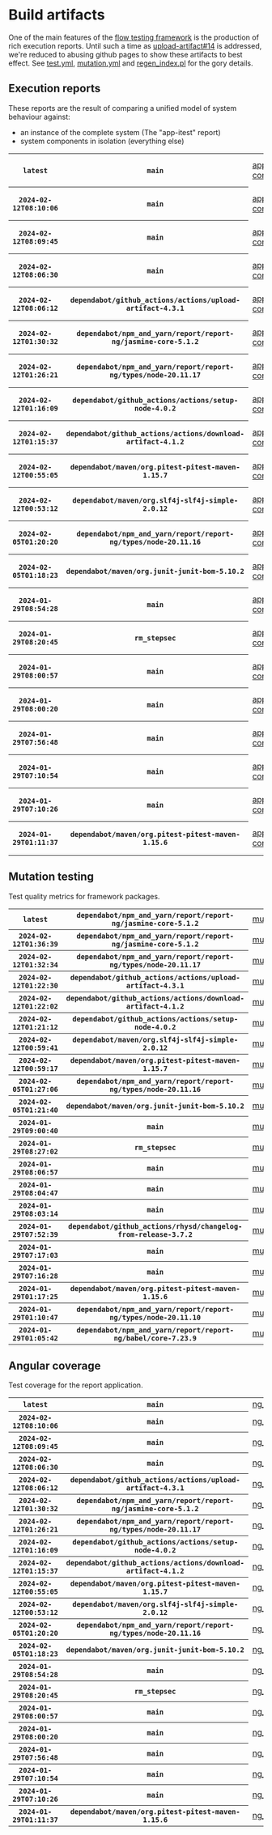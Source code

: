 # Build artifacts

One of the main features of the [flow testing framework](https://github.com/Mastercard/flow) is the production of rich execution reports.
Until such a time as [upload-artifact#14](https://github.com/actions/upload-artifact/issues/14) is addressed, we're reduced to abusing github pages to show these artifacts to best effect.
See [test.yml](https://github.com/Mastercard/flow/blob/main/.github/workflows/test.yml), [mutation.yml](https://github.com/Mastercard/flow/blob/main/.github/workflows/mutation.yml) and [regen_index.pl](https://github.com/Mastercard/flow/blob/pages/regen_index.pl) for the gory details.

## Execution reports

These reports are the result of comparing a unified model of system behaviour against:
 * an instance of the complete system (The "app-itest" report)
 * system components in isolation (everything else)

<!-- start:execution -->
<table>
	<tbody>
		<tr> <th><code>latest</code></th>
			 <th><code>main</code></th>
			<td><a href="execution/latest/app-core/target/mctf/latest/index.html">app-core</a></td>
			<td><a href="execution/latest/app-histogram/target/mctf/latest/index.html">app-histogram</a></td>
			<td><a href="execution/latest/app-itest/target/mctf/latest/index.html">app-itest</a></td>
			<td><a href="execution/latest/app-queue/target/mctf/latest/index.html">app-queue</a></td>
			<td><a href="execution/latest/app-store/target/mctf/latest/index.html">app-store</a></td>
			<td><a href="execution/latest/app-ui/target/mctf/latest/index.html">app-ui</a></td>
			<td><a href="execution/latest/app-web-ui/target/mctf/latest/index.html">app-web-ui</a></td>
		</tr>
		<tr> <th><code>2024-02-12T08:10:06</code></th>
			 <th><code>main</code></th>
			<td><a href="execution/1707725406/app-core/target/mctf/latest/index.html">app-core</a></td>
			<td><a href="execution/1707725406/app-histogram/target/mctf/latest/index.html">app-histogram</a></td>
			<td><a href="execution/1707725406/app-itest/target/mctf/latest/index.html">app-itest</a></td>
			<td><a href="execution/1707725406/app-queue/target/mctf/latest/index.html">app-queue</a></td>
			<td><a href="execution/1707725406/app-store/target/mctf/latest/index.html">app-store</a></td>
			<td><a href="execution/1707725406/app-ui/target/mctf/latest/index.html">app-ui</a></td>
			<td><a href="execution/1707725406/app-web-ui/target/mctf/latest/index.html">app-web-ui</a></td>
		</tr>
		<tr> <th><code>2024-02-12T08:09:45</code></th>
			 <th><code>main</code></th>
			<td><a href="execution/1707725385/app-core/target/mctf/latest/index.html">app-core</a></td>
			<td><a href="execution/1707725385/app-histogram/target/mctf/latest/index.html">app-histogram</a></td>
			<td><a href="execution/1707725385/app-itest/target/mctf/latest/index.html">app-itest</a></td>
			<td><a href="execution/1707725385/app-queue/target/mctf/latest/index.html">app-queue</a></td>
			<td><a href="execution/1707725385/app-store/target/mctf/latest/index.html">app-store</a></td>
			<td><a href="execution/1707725385/app-ui/target/mctf/latest/index.html">app-ui</a></td>
			<td><a href="execution/1707725385/app-web-ui/target/mctf/latest/index.html">app-web-ui</a></td>
		</tr>
		<tr> <th><code>2024-02-12T08:06:30</code></th>
			 <th><code>main</code></th>
			<td><a href="execution/1707725190/app-core/target/mctf/latest/index.html">app-core</a></td>
			<td><a href="execution/1707725190/app-histogram/target/mctf/latest/index.html">app-histogram</a></td>
			<td><a href="execution/1707725190/app-itest/target/mctf/latest/index.html">app-itest</a></td>
			<td><a href="execution/1707725190/app-queue/target/mctf/latest/index.html">app-queue</a></td>
			<td><a href="execution/1707725190/app-store/target/mctf/latest/index.html">app-store</a></td>
			<td><a href="execution/1707725190/app-ui/target/mctf/latest/index.html">app-ui</a></td>
			<td><a href="execution/1707725190/app-web-ui/target/mctf/latest/index.html">app-web-ui</a></td>
		</tr>
		<tr> <th><code>2024-02-12T08:06:12</code></th>
			 <th><code>dependabot/github_actions/actions/upload-artifact-4.3.1</code></th>
			<td><a href="execution/1707725172/app-core/target/mctf/latest/index.html">app-core</a></td>
			<td><a href="execution/1707725172/app-histogram/target/mctf/latest/index.html">app-histogram</a></td>
			<td><a href="execution/1707725172/app-itest/target/mctf/latest/index.html">app-itest</a></td>
			<td><a href="execution/1707725172/app-queue/target/mctf/latest/index.html">app-queue</a></td>
			<td><a href="execution/1707725172/app-store/target/mctf/latest/index.html">app-store</a></td>
			<td><a href="execution/1707725172/app-ui/target/mctf/latest/index.html">app-ui</a></td>
			<td><a href="execution/1707725172/app-web-ui/target/mctf/latest/index.html">app-web-ui</a></td>
		</tr>
		<tr> <th><code>2024-02-12T01:30:32</code></th>
			 <th><code>dependabot/npm_and_yarn/report/report-ng/jasmine-core-5.1.2</code></th>
			<td><a href="execution/1707701432/app-core/target/mctf/latest/index.html">app-core</a></td>
			<td><a href="execution/1707701432/app-histogram/target/mctf/latest/index.html">app-histogram</a></td>
			<td><a href="execution/1707701432/app-itest/target/mctf/latest/index.html">app-itest</a></td>
			<td><a href="execution/1707701432/app-queue/target/mctf/latest/index.html">app-queue</a></td>
			<td><a href="execution/1707701432/app-store/target/mctf/latest/index.html">app-store</a></td>
			<td><a href="execution/1707701432/app-ui/target/mctf/latest/index.html">app-ui</a></td>
			<td><a href="execution/1707701432/app-web-ui/target/mctf/latest/index.html">app-web-ui</a></td>
		</tr>
		<tr> <th><code>2024-02-12T01:26:21</code></th>
			 <th><code>dependabot/npm_and_yarn/report/report-ng/types/node-20.11.17</code></th>
			<td><a href="execution/1707701181/app-core/target/mctf/latest/index.html">app-core</a></td>
			<td><a href="execution/1707701181/app-histogram/target/mctf/latest/index.html">app-histogram</a></td>
			<td><a href="execution/1707701181/app-itest/target/mctf/latest/index.html">app-itest</a></td>
			<td><a href="execution/1707701181/app-queue/target/mctf/latest/index.html">app-queue</a></td>
			<td><a href="execution/1707701181/app-store/target/mctf/latest/index.html">app-store</a></td>
			<td><a href="execution/1707701181/app-ui/target/mctf/latest/index.html">app-ui</a></td>
			<td><a href="execution/1707701181/app-web-ui/target/mctf/latest/index.html">app-web-ui</a></td>
		</tr>
		<tr> <th><code>2024-02-12T01:16:09</code></th>
			 <th><code>dependabot/github_actions/actions/setup-node-4.0.2</code></th>
			<td><a href="execution/1707700569/app-core/target/mctf/latest/index.html">app-core</a></td>
			<td><a href="execution/1707700569/app-histogram/target/mctf/latest/index.html">app-histogram</a></td>
			<td><a href="execution/1707700569/app-itest/target/mctf/latest/index.html">app-itest</a></td>
			<td><a href="execution/1707700569/app-queue/target/mctf/latest/index.html">app-queue</a></td>
			<td><a href="execution/1707700569/app-store/target/mctf/latest/index.html">app-store</a></td>
			<td><a href="execution/1707700569/app-ui/target/mctf/latest/index.html">app-ui</a></td>
			<td><a href="execution/1707700569/app-web-ui/target/mctf/latest/index.html">app-web-ui</a></td>
		</tr>
		<tr> <th><code>2024-02-12T01:15:37</code></th>
			 <th><code>dependabot/github_actions/actions/download-artifact-4.1.2</code></th>
			<td><a href="execution/1707700537/app-core/target/mctf/latest/index.html">app-core</a></td>
			<td><a href="execution/1707700537/app-histogram/target/mctf/latest/index.html">app-histogram</a></td>
			<td><a href="execution/1707700537/app-itest/target/mctf/latest/index.html">app-itest</a></td>
			<td><a href="execution/1707700537/app-queue/target/mctf/latest/index.html">app-queue</a></td>
			<td><a href="execution/1707700537/app-store/target/mctf/latest/index.html">app-store</a></td>
			<td><a href="execution/1707700537/app-ui/target/mctf/latest/index.html">app-ui</a></td>
			<td><a href="execution/1707700537/app-web-ui/target/mctf/latest/index.html">app-web-ui</a></td>
		</tr>
		<tr> <th><code>2024-02-12T00:55:05</code></th>
			 <th><code>dependabot/maven/org.pitest-pitest-maven-1.15.7</code></th>
			<td><a href="execution/1707699305/app-core/target/mctf/latest/index.html">app-core</a></td>
			<td><a href="execution/1707699305/app-histogram/target/mctf/latest/index.html">app-histogram</a></td>
			<td><a href="execution/1707699305/app-itest/target/mctf/latest/index.html">app-itest</a></td>
			<td><a href="execution/1707699305/app-queue/target/mctf/latest/index.html">app-queue</a></td>
			<td><a href="execution/1707699305/app-store/target/mctf/latest/index.html">app-store</a></td>
			<td><a href="execution/1707699305/app-ui/target/mctf/latest/index.html">app-ui</a></td>
			<td><a href="execution/1707699305/app-web-ui/target/mctf/latest/index.html">app-web-ui</a></td>
		</tr>
		<tr> <th><code>2024-02-12T00:53:12</code></th>
			 <th><code>dependabot/maven/org.slf4j-slf4j-simple-2.0.12</code></th>
			<td><a href="execution/1707699192/app-core/target/mctf/latest/index.html">app-core</a></td>
			<td><a href="execution/1707699192/app-histogram/target/mctf/latest/index.html">app-histogram</a></td>
			<td><a href="execution/1707699192/app-itest/target/mctf/latest/index.html">app-itest</a></td>
			<td><a href="execution/1707699192/app-queue/target/mctf/latest/index.html">app-queue</a></td>
			<td><a href="execution/1707699192/app-store/target/mctf/latest/index.html">app-store</a></td>
			<td><a href="execution/1707699192/app-ui/target/mctf/latest/index.html">app-ui</a></td>
			<td><a href="execution/1707699192/app-web-ui/target/mctf/latest/index.html">app-web-ui</a></td>
		</tr>
		<tr> <th><code>2024-02-05T01:20:20</code></th>
			 <th><code>dependabot/npm_and_yarn/report/report-ng/types/node-20.11.16</code></th>
			<td><a href="execution/1707096020/app-core/target/mctf/latest/index.html">app-core</a></td>
			<td><a href="execution/1707096020/app-histogram/target/mctf/latest/index.html">app-histogram</a></td>
			<td><a href="execution/1707096020/app-itest/target/mctf/latest/index.html">app-itest</a></td>
			<td><a href="execution/1707096020/app-queue/target/mctf/latest/index.html">app-queue</a></td>
			<td><a href="execution/1707096020/app-store/target/mctf/latest/index.html">app-store</a></td>
			<td><a href="execution/1707096020/app-ui/target/mctf/latest/index.html">app-ui</a></td>
			<td><a href="execution/1707096020/app-web-ui/target/mctf/latest/index.html">app-web-ui</a></td>
		</tr>
		<tr> <th><code>2024-02-05T01:18:23</code></th>
			 <th><code>dependabot/maven/org.junit-junit-bom-5.10.2</code></th>
			<td><a href="execution/1707095903/app-core/target/mctf/latest/index.html">app-core</a></td>
			<td><a href="execution/1707095903/app-histogram/target/mctf/latest/index.html">app-histogram</a></td>
			<td><a href="execution/1707095903/app-itest/target/mctf/latest/index.html">app-itest</a></td>
			<td><a href="execution/1707095903/app-queue/target/mctf/latest/index.html">app-queue</a></td>
			<td><a href="execution/1707095903/app-store/target/mctf/latest/index.html">app-store</a></td>
			<td><a href="execution/1707095903/app-ui/target/mctf/latest/index.html">app-ui</a></td>
			<td><a href="execution/1707095903/app-web-ui/target/mctf/latest/index.html">app-web-ui</a></td>
		</tr>
		<tr> <th><code>2024-01-29T08:54:28</code></th>
			 <th><code>main</code></th>
			<td><a href="execution/1706518468/app-core/target/mctf/latest/index.html">app-core</a></td>
			<td><a href="execution/1706518468/app-histogram/target/mctf/latest/index.html">app-histogram</a></td>
			<td><a href="execution/1706518468/app-itest/target/mctf/latest/index.html">app-itest</a></td>
			<td><a href="execution/1706518468/app-queue/target/mctf/latest/index.html">app-queue</a></td>
			<td><a href="execution/1706518468/app-store/target/mctf/latest/index.html">app-store</a></td>
			<td><a href="execution/1706518468/app-ui/target/mctf/latest/index.html">app-ui</a></td>
			<td><a href="execution/1706518468/app-web-ui/target/mctf/latest/index.html">app-web-ui</a></td>
		</tr>
		<tr> <th><code>2024-01-29T08:20:45</code></th>
			 <th><code>rm_stepsec</code></th>
			<td><a href="execution/1706516445/app-core/target/mctf/latest/index.html">app-core</a></td>
			<td><a href="execution/1706516445/app-histogram/target/mctf/latest/index.html">app-histogram</a></td>
			<td><a href="execution/1706516445/app-itest/target/mctf/latest/index.html">app-itest</a></td>
			<td><a href="execution/1706516445/app-queue/target/mctf/latest/index.html">app-queue</a></td>
			<td><a href="execution/1706516445/app-store/target/mctf/latest/index.html">app-store</a></td>
			<td><a href="execution/1706516445/app-ui/target/mctf/latest/index.html">app-ui</a></td>
			<td><a href="execution/1706516445/app-web-ui/target/mctf/latest/index.html">app-web-ui</a></td>
		</tr>
		<tr> <th><code>2024-01-29T08:00:57</code></th>
			 <th><code>main</code></th>
			<td><a href="execution/1706515257/app-core/target/mctf/latest/index.html">app-core</a></td>
			<td><a href="execution/1706515257/app-histogram/target/mctf/latest/index.html">app-histogram</a></td>
			<td><a href="execution/1706515257/app-itest/target/mctf/latest/index.html">app-itest</a></td>
			<td><a href="execution/1706515257/app-queue/target/mctf/latest/index.html">app-queue</a></td>
			<td><a href="execution/1706515257/app-store/target/mctf/latest/index.html">app-store</a></td>
			<td><a href="execution/1706515257/app-ui/target/mctf/latest/index.html">app-ui</a></td>
			<td><a href="execution/1706515257/app-web-ui/target/mctf/latest/index.html">app-web-ui</a></td>
		</tr>
		<tr> <th><code>2024-01-29T08:00:20</code></th>
			 <th><code>main</code></th>
			<td><a href="execution/1706515220/app-core/target/mctf/latest/index.html">app-core</a></td>
			<td><a href="execution/1706515220/app-histogram/target/mctf/latest/index.html">app-histogram</a></td>
			<td><a href="execution/1706515220/app-itest/target/mctf/latest/index.html">app-itest</a></td>
			<td><a href="execution/1706515220/app-queue/target/mctf/latest/index.html">app-queue</a></td>
			<td><a href="execution/1706515220/app-store/target/mctf/latest/index.html">app-store</a></td>
			<td><a href="execution/1706515220/app-ui/target/mctf/latest/index.html">app-ui</a></td>
			<td><a href="execution/1706515220/app-web-ui/target/mctf/latest/index.html">app-web-ui</a></td>
		</tr>
		<tr> <th><code>2024-01-29T07:56:48</code></th>
			 <th><code>main</code></th>
			<td><a href="execution/1706515008/app-core/target/mctf/latest/index.html">app-core</a></td>
			<td><a href="execution/1706515008/app-histogram/target/mctf/latest/index.html">app-histogram</a></td>
			<td><a href="execution/1706515008/app-itest/target/mctf/latest/index.html">app-itest</a></td>
			<td><a href="execution/1706515008/app-queue/target/mctf/latest/index.html">app-queue</a></td>
			<td><a href="execution/1706515008/app-store/target/mctf/latest/index.html">app-store</a></td>
			<td><a href="execution/1706515008/app-ui/target/mctf/latest/index.html">app-ui</a></td>
			<td><a href="execution/1706515008/app-web-ui/target/mctf/latest/index.html">app-web-ui</a></td>
		</tr>
		<tr> <th><code>2024-01-29T07:10:54</code></th>
			 <th><code>main</code></th>
			<td><a href="execution/1706512254/app-core/target/mctf/latest/index.html">app-core</a></td>
			<td><a href="execution/1706512254/app-histogram/target/mctf/latest/index.html">app-histogram</a></td>
			<td><a href="execution/1706512254/app-itest/target/mctf/latest/index.html">app-itest</a></td>
			<td><a href="execution/1706512254/app-queue/target/mctf/latest/index.html">app-queue</a></td>
			<td><a href="execution/1706512254/app-store/target/mctf/latest/index.html">app-store</a></td>
			<td><a href="execution/1706512254/app-ui/target/mctf/latest/index.html">app-ui</a></td>
			<td><a href="execution/1706512254/app-web-ui/target/mctf/latest/index.html">app-web-ui</a></td>
		</tr>
		<tr> <th><code>2024-01-29T07:10:26</code></th>
			 <th><code>main</code></th>
			<td><a href="execution/1706512226/app-core/target/mctf/latest/index.html">app-core</a></td>
			<td><a href="execution/1706512226/app-histogram/target/mctf/latest/index.html">app-histogram</a></td>
			<td><a href="execution/1706512226/app-itest/target/mctf/latest/index.html">app-itest</a></td>
			<td><a href="execution/1706512226/app-queue/target/mctf/latest/index.html">app-queue</a></td>
			<td><a href="execution/1706512226/app-store/target/mctf/latest/index.html">app-store</a></td>
			<td><a href="execution/1706512226/app-ui/target/mctf/latest/index.html">app-ui</a></td>
			<td><a href="execution/1706512226/app-web-ui/target/mctf/latest/index.html">app-web-ui</a></td>
		</tr>
		<tr> <th><code>2024-01-29T01:11:37</code></th>
			 <th><code>dependabot/maven/org.pitest-pitest-maven-1.15.6</code></th>
			<td><a href="execution/1706490697/app-core/target/mctf/latest/index.html">app-core</a></td>
			<td><a href="execution/1706490697/app-histogram/target/mctf/latest/index.html">app-histogram</a></td>
			<td><a href="execution/1706490697/app-itest/target/mctf/latest/index.html">app-itest</a></td>
			<td><a href="execution/1706490697/app-queue/target/mctf/latest/index.html">app-queue</a></td>
			<td><a href="execution/1706490697/app-store/target/mctf/latest/index.html">app-store</a></td>
			<td><a href="execution/1706490697/app-ui/target/mctf/latest/index.html">app-ui</a></td>
			<td><a href="execution/1706490697/app-web-ui/target/mctf/latest/index.html">app-web-ui</a></td>
		</tr>
	</tbody>
</table>
<!-- end:execution -->

## Mutation testing

Test quality metrics for framework packages.

<!-- start:mutation -->
<table>
	<tbody>
		<tr> <th><code>latest</code></th>
			 <th><code>dependabot/npm_and_yarn/report/report-ng/jasmine-core-5.1.2</code></th>
			<td><a href="mutation/latest/mutation_report/index.html">mutation</a></td>
		</tr>
		<tr> <th><code>2024-02-12T01:36:39</code></th>
			 <th><code>dependabot/npm_and_yarn/report/report-ng/jasmine-core-5.1.2</code></th>
			<td><a href="mutation/1707701799/mutation_report/index.html">mutation</a></td>
		</tr>
		<tr> <th><code>2024-02-12T01:32:34</code></th>
			 <th><code>dependabot/npm_and_yarn/report/report-ng/types/node-20.11.17</code></th>
			<td><a href="mutation/1707701554/mutation_report/index.html">mutation</a></td>
		</tr>
		<tr> <th><code>2024-02-12T01:22:30</code></th>
			 <th><code>dependabot/github_actions/actions/upload-artifact-4.3.1</code></th>
			<td><a href="mutation/1707700950/mutation_report/index.html">mutation</a></td>
		</tr>
		<tr> <th><code>2024-02-12T01:22:02</code></th>
			 <th><code>dependabot/github_actions/actions/download-artifact-4.1.2</code></th>
			<td><a href="mutation/1707700922/mutation_report/index.html">mutation</a></td>
		</tr>
		<tr> <th><code>2024-02-12T01:21:12</code></th>
			 <th><code>dependabot/github_actions/actions/setup-node-4.0.2</code></th>
			<td><a href="mutation/1707700872/mutation_report/index.html">mutation</a></td>
		</tr>
		<tr> <th><code>2024-02-12T00:59:41</code></th>
			 <th><code>dependabot/maven/org.slf4j-slf4j-simple-2.0.12</code></th>
			<td><a href="mutation/1707699581/mutation_report/index.html">mutation</a></td>
		</tr>
		<tr> <th><code>2024-02-12T00:59:17</code></th>
			 <th><code>dependabot/maven/org.pitest-pitest-maven-1.15.7</code></th>
			<td><a href="mutation/1707699557/mutation_report/index.html">mutation</a></td>
		</tr>
		<tr> <th><code>2024-02-05T01:27:06</code></th>
			 <th><code>dependabot/npm_and_yarn/report/report-ng/types/node-20.11.16</code></th>
			<td><a href="mutation/1707096426/mutation_report/index.html">mutation</a></td>
		</tr>
		<tr> <th><code>2024-02-05T01:21:40</code></th>
			 <th><code>dependabot/maven/org.junit-junit-bom-5.10.2</code></th>
			<td><a href="mutation/1707096100/mutation_report/index.html">mutation</a></td>
		</tr>
		<tr> <th><code>2024-01-29T09:00:40</code></th>
			 <th><code>main</code></th>
			<td><a href="mutation/1706518840/mutation_report/index.html">mutation</a></td>
		</tr>
		<tr> <th><code>2024-01-29T08:27:02</code></th>
			 <th><code>rm_stepsec</code></th>
			<td><a href="mutation/1706516822/mutation_report/index.html">mutation</a></td>
		</tr>
		<tr> <th><code>2024-01-29T08:06:57</code></th>
			 <th><code>main</code></th>
			<td><a href="mutation/1706515617/mutation_report/index.html">mutation</a></td>
		</tr>
		<tr> <th><code>2024-01-29T08:04:47</code></th>
			 <th><code>main</code></th>
			<td><a href="mutation/1706515487/mutation_report/index.html">mutation</a></td>
		</tr>
		<tr> <th><code>2024-01-29T08:03:14</code></th>
			 <th><code>main</code></th>
			<td><a href="mutation/1706515394/mutation_report/index.html">mutation</a></td>
		</tr>
		<tr> <th><code>2024-01-29T07:52:39</code></th>
			 <th><code>dependabot/github_actions/rhysd/changelog-from-release-3.7.2</code></th>
			<td><a href="mutation/1706514759/mutation_report/index.html">mutation</a></td>
		</tr>
		<tr> <th><code>2024-01-29T07:17:03</code></th>
			 <th><code>main</code></th>
			<td><a href="mutation/1706512623/mutation_report/index.html">mutation</a></td>
		</tr>
		<tr> <th><code>2024-01-29T07:16:28</code></th>
			 <th><code>main</code></th>
			<td><a href="mutation/1706512588/mutation_report/index.html">mutation</a></td>
		</tr>
		<tr> <th><code>2024-01-29T01:17:25</code></th>
			 <th><code>dependabot/maven/org.pitest-pitest-maven-1.15.6</code></th>
			<td><a href="mutation/1706491045/mutation_report/index.html">mutation</a></td>
		</tr>
		<tr> <th><code>2024-01-29T01:10:47</code></th>
			 <th><code>dependabot/npm_and_yarn/report/report-ng/types/node-20.11.10</code></th>
			<td><a href="mutation/1706490647/mutation_report/index.html">mutation</a></td>
		</tr>
		<tr> <th><code>2024-01-29T01:05:42</code></th>
			 <th><code>dependabot/npm_and_yarn/report/report-ng/babel/core-7.23.9</code></th>
			<td><a href="mutation/1706490342/mutation_report/index.html">mutation</a></td>
		</tr>
	</tbody>
</table>
<!-- end:mutation -->

## Angular coverage

Test coverage for the report application.

<!-- start:ng_coverage -->
<table>
	<tbody>
		<tr> <th><code>latest</code></th>
			 <th><code>main</code></th>
			<td><a href="ng_coverage/latest/report/index.html">ng_coverage</a></td>
		</tr>
		<tr> <th><code>2024-02-12T08:10:06</code></th>
			 <th><code>main</code></th>
			<td><a href="ng_coverage/1707725406/report/index.html">ng_coverage</a></td>
		</tr>
		<tr> <th><code>2024-02-12T08:09:45</code></th>
			 <th><code>main</code></th>
			<td><a href="ng_coverage/1707725385/report/index.html">ng_coverage</a></td>
		</tr>
		<tr> <th><code>2024-02-12T08:06:30</code></th>
			 <th><code>main</code></th>
			<td><a href="ng_coverage/1707725190/report/index.html">ng_coverage</a></td>
		</tr>
		<tr> <th><code>2024-02-12T08:06:12</code></th>
			 <th><code>dependabot/github_actions/actions/upload-artifact-4.3.1</code></th>
			<td><a href="ng_coverage/1707725172/report/index.html">ng_coverage</a></td>
		</tr>
		<tr> <th><code>2024-02-12T01:30:32</code></th>
			 <th><code>dependabot/npm_and_yarn/report/report-ng/jasmine-core-5.1.2</code></th>
			<td><a href="ng_coverage/1707701432/report/index.html">ng_coverage</a></td>
		</tr>
		<tr> <th><code>2024-02-12T01:26:21</code></th>
			 <th><code>dependabot/npm_and_yarn/report/report-ng/types/node-20.11.17</code></th>
			<td><a href="ng_coverage/1707701181/report/index.html">ng_coverage</a></td>
		</tr>
		<tr> <th><code>2024-02-12T01:16:09</code></th>
			 <th><code>dependabot/github_actions/actions/setup-node-4.0.2</code></th>
			<td><a href="ng_coverage/1707700569/report/index.html">ng_coverage</a></td>
		</tr>
		<tr> <th><code>2024-02-12T01:15:37</code></th>
			 <th><code>dependabot/github_actions/actions/download-artifact-4.1.2</code></th>
			<td><a href="ng_coverage/1707700537/report/index.html">ng_coverage</a></td>
		</tr>
		<tr> <th><code>2024-02-12T00:55:05</code></th>
			 <th><code>dependabot/maven/org.pitest-pitest-maven-1.15.7</code></th>
			<td><a href="ng_coverage/1707699305/report/index.html">ng_coverage</a></td>
		</tr>
		<tr> <th><code>2024-02-12T00:53:12</code></th>
			 <th><code>dependabot/maven/org.slf4j-slf4j-simple-2.0.12</code></th>
			<td><a href="ng_coverage/1707699192/report/index.html">ng_coverage</a></td>
		</tr>
		<tr> <th><code>2024-02-05T01:20:20</code></th>
			 <th><code>dependabot/npm_and_yarn/report/report-ng/types/node-20.11.16</code></th>
			<td><a href="ng_coverage/1707096020/report/index.html">ng_coverage</a></td>
		</tr>
		<tr> <th><code>2024-02-05T01:18:23</code></th>
			 <th><code>dependabot/maven/org.junit-junit-bom-5.10.2</code></th>
			<td><a href="ng_coverage/1707095903/report/index.html">ng_coverage</a></td>
		</tr>
		<tr> <th><code>2024-01-29T08:54:28</code></th>
			 <th><code>main</code></th>
			<td><a href="ng_coverage/1706518468/report/index.html">ng_coverage</a></td>
		</tr>
		<tr> <th><code>2024-01-29T08:20:45</code></th>
			 <th><code>rm_stepsec</code></th>
			<td><a href="ng_coverage/1706516445/report/index.html">ng_coverage</a></td>
		</tr>
		<tr> <th><code>2024-01-29T08:00:57</code></th>
			 <th><code>main</code></th>
			<td><a href="ng_coverage/1706515257/report/index.html">ng_coverage</a></td>
		</tr>
		<tr> <th><code>2024-01-29T08:00:20</code></th>
			 <th><code>main</code></th>
			<td><a href="ng_coverage/1706515220/report/index.html">ng_coverage</a></td>
		</tr>
		<tr> <th><code>2024-01-29T07:56:48</code></th>
			 <th><code>main</code></th>
			<td><a href="ng_coverage/1706515008/report/index.html">ng_coverage</a></td>
		</tr>
		<tr> <th><code>2024-01-29T07:10:54</code></th>
			 <th><code>main</code></th>
			<td><a href="ng_coverage/1706512254/report/index.html">ng_coverage</a></td>
		</tr>
		<tr> <th><code>2024-01-29T07:10:26</code></th>
			 <th><code>main</code></th>
			<td><a href="ng_coverage/1706512226/report/index.html">ng_coverage</a></td>
		</tr>
		<tr> <th><code>2024-01-29T01:11:37</code></th>
			 <th><code>dependabot/maven/org.pitest-pitest-maven-1.15.6</code></th>
			<td><a href="ng_coverage/1706490697/report/index.html">ng_coverage</a></td>
		</tr>
	</tbody>
</table>
<!-- end:ng_coverage -->